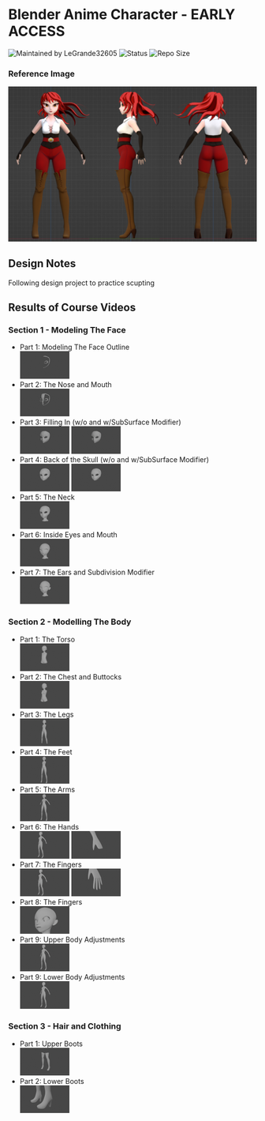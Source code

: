 # Blender Anime Character - EARLY ACCESS


![Maintained by LeGrande32605](https://img.shields.io/static/v1?label=Maintained%20by&message=LeGrande32605&color=blue)
![Status](https://img.shields.io/static/v1?label=Status&message=Work%20In%20Progress&color=yellow)
![Repo Size](https://img.shields.io/github/repo-size/legrande32605/GameDev-Blender-Anime-Character)

### Reference Image
![Anime Character](./Reference%20Images/references-final-character.png)

## Design Notes
Following design project to practice scupting


## Results of Course Videos
### Section 1 - Modeling The Face
- Part 1: Modeling The Face Outline   
[![Modeling The Face Outline](./Renders/Thumb%20-%20Modeling%20The%20Face%20Outline.png)](./Renders/Modeling%20The%20Face%20Outline.png)
- Part 2: The Nose and Mouth   
[![The Nose and Mouth](./Renders/Thumb%20-%20The%20Nose%20and%20Mouth.png)](./Renders/The%20Nose%20and%20Mouth.png)
- Part 3: Filling In (w/o and w/SubSurface Modifier)  
[![Filling In](./Renders/Thumb%20-%20Filling%20In.png)](./Renders/Filling%20In.png)
[![Filling In w/SubSurface](./Renders/Thumb%20-%20Filling%20In-SubSurface.png)](./Renders/Filling%20In-SubSurface.png)
- Part 4: Back of the Skull (w/o and w/SubSurface Modifier)  
[![Back of the Skull](./Renders/Thumb%20-%20Back%20of%20the%20Skull.png)](./Renders/Back%20of%20the%20Skull.png)
[![Back of the Skull](./Renders/Thumb%20-%20Back%20of%20the%20Skull-SubSurface.png)](./Renders/Back%20of%20the%20Skull-SubSurface.png)
- Part 5: The Neck   
[![The Neck](./Renders/Thumb%20-%20The%20Neck.png)](./Renders/The%20Neck.png)
- Part 6: Inside Eyes and Mouth   
[![Inside Eyes and Mouth](./Renders/Thumb%20-%20Inside%20Eyes%20and%20Mouth.png)](./Renders/Inside%20Eyes%20and%20Mouth.png)
- Part 7: The Ears and Subdivision Modifier   
[![The Ears and Subdivision Modifier](./Renders/Thumb%20-%20The%20Ears%20and%20Subdivision%20Modifier.png)](./Renders/The%20Ears%20and%20Subdivision%20Modifier.png)
### Section 2 - Modelling The Body
- Part 1: The Torso   
[![The Torso](./Renders/Thumb%20-%20The%20Torso.png)](./Renders/The%20Torso.png)
- Part 2: The Chest and Buttocks   
[![The Chest and Buttocks](./Renders/Thumb%20-%20The%20Chest%20and%20Buttocks.png)](./Renders/The%20Chest%20and%20Buttocks.png)
- Part 3: The Legs   
[![The Legs](./Renders/Thumb%20-%20The%20Legs.png)](./Renders/The%20Legs.png)
- Part 4: The Feet   
[![The Feet](./Renders/Thumb%20-%20The%20Feet.png)](./Renders/The%20Feet.png)
- Part 5: The Arms   
[![The Arms](./Renders/Thumb%20-%20The%20Arms.png)](./Renders/The%20Arms.png)
- Part 6: The Hands   
[![The Hands](./Renders/Thumb%20-%20The%20Hands.png)](./Renders/The%20Hands.png)
[![The Hand](./Renders/Thumb%20-%20The%20Hand.png)](./Renders/The%20Hand.png)
- Part 7: The Fingers   
[![The Fingers](./Renders/Thumb%20-%20The%20Fingers.png)](./Renders/The%20Fingers.png)
[![The Fingers - Up Close](./Renders/Thumb%20-%20The%20Fingers-close.png)](./Renders/The%20Fingers-close.png)
- Part 8: The Fingers   
[![Iris and Face Adjustments](./Renders/Thumb%20-%20Iris%20and%20Face.png)](./Renders/Iris%20and%20Face.png)
- Part 9: Upper Body Adjustments   
[![Upper Body Adjustments](./Renders/Thumb%20-%20Upper%20Body.png)](./Renders/Upper%20Body.png)
- Part 9: Lower Body Adjustments   
[![ULower Body Adjustments](./Renders/Thumb%20-%20Lower%20Body.png)](./Renders/Lower%20Body.png)
### Section 3 - Hair and Clothing
- Part 1: Upper Boots   
[![Upper Boots](./Renders/Thumb%20-%20Upper%20Boots.png)](./Renders/Upper%20Boots.png)
- Part 2: Lower Boots   
[![Lower Boots](./Renders/Thumb%20-%20Lower%20Boots.png)](./Renders/Lower%20Boots.png)